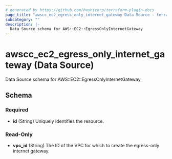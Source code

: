 ```yaml
---
# generated by https://github.com/hashicorp/terraform-plugin-docs
page_title: "awscc_ec2_egress_only_internet_gateway Data Source - terraform-provider-awscc"
subcategory: ""
description: |-
  Data Source schema for AWS::EC2::EgressOnlyInternetGateway
---
```


# awscc_ec2_egress_only_internet_gateway (Data Source)

Data Source schema for AWS::EC2::EgressOnlyInternetGateway



<!-- schema generated by tfplugindocs -->
## Schema

### Required

- **id** (String) Uniquely identifies the resource.

### Read-Only

- **vpc_id** (String) The ID of the VPC for which to create the egress-only internet gateway.


